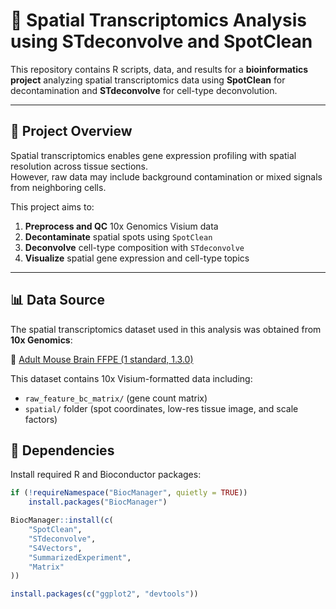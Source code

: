 # 🧬 Spatial Transcriptomics Analysis using STdeconvolve and SpotClean

This repository contains R scripts, data, and results for a **bioinformatics project** analyzing spatial transcriptomics data using **SpotClean** for decontamination and **STdeconvolve** for cell-type deconvolution.

---

## 📂 Project Overview

Spatial transcriptomics enables gene expression profiling with spatial resolution across tissue sections.  
However, raw data may include background contamination or mixed signals from neighboring cells.  

This project aims to:
1. **Preprocess and QC** 10x Genomics Visium data  
2. **Decontaminate** spatial spots using `SpotClean`  
3. **Deconvolve** cell-type composition with `STdeconvolve`  
4. **Visualize** spatial gene expression and cell-type topics

---
## 📊 Data Source

The spatial transcriptomics dataset used in this analysis was obtained from **10x Genomics**:

🔗 [Adult Mouse Brain FFPE (1 standard, 1.3.0)](https://www.10xgenomics.com/resources/datasets/adult-mouse-brain-ffpe-1-standard-1-3-0)

This dataset contains 10x Visium-formatted data including:
- `raw_feature_bc_matrix/` (gene count matrix)
- `spatial/` folder (spot coordinates, low-res tissue image, and scale factors)

## 🧰 Dependencies

Install required R and Bioconductor packages:

```r
if (!requireNamespace("BiocManager", quietly = TRUE))
    install.packages("BiocManager")

BiocManager::install(c(
    "SpotClean",
    "STdeconvolve",
    "S4Vectors",
    "SummarizedExperiment",
    "Matrix"
))

install.packages(c("ggplot2", "devtools"))



